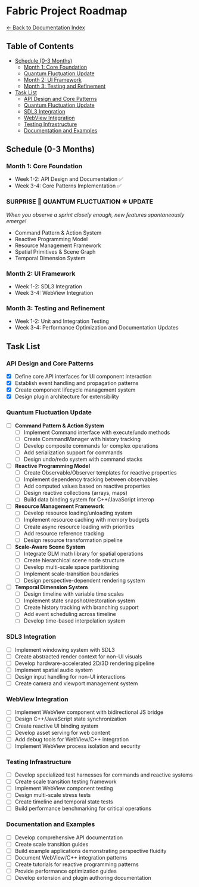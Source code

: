 # Fabric Project Roadmap

[← Back to Documentation Index](DOCUMENTATION.md)

## Table of Contents
- [Schedule (0-3 Months)](#schedule-0-3-months)
  - [Month 1: Core Foundation](#month-1-core-foundation)
  - [Quantum Fluctuation Update](#surprise--quantum-fluctuation--update)
  - [Month 2: UI Framework](#month-2-ui-framework)
  - [Month 3: Testing and Refinement](#month-3-testing-and-refinement)
- [Task List](#task-list)
  - [API Design and Core Patterns](#api-design-and-core-patterns)
  - [Quantum Fluctuation Update](#quantum-fluctuation-update)
  - [SDL3 Integration](#sdl3-integration)
  - [WebView Integration](#webview-integration)
  - [Testing Infrastructure](#testing-infrastructure)
  - [Documentation and Examples](#documentation-and-examples)

## Schedule (0-3 Months)

### Month 1: Core Foundation
- Week 1-2: API Design and Documentation ✅
- Week 3-4: Core Patterns Implementation ✅

### SURPRISE 🎉 QUANTUM FLUCTUATION ⚛️ UPDATE
*When you observe a sprint closely enough, new features spontaneously emerge!*
- Command Pattern & Action System
- Reactive Programming Model
- Resource Management Framework
- Spatial Primitives & Scene Graph
- Temporal Dimension System

### Month 2: UI Framework
- Week 1-2: SDL3 Integration
- Week 3-4: WebView Integration

### Month 3: Testing and Refinement
- Week 1-2: Unit and Integration Testing
- Week 3-4: Performance Optimization and Documentation Updates

## Task List

### API Design and Core Patterns
- [x] Define core API interfaces for UI component interaction
- [x] Establish event handling and propagation patterns
- [x] Create component lifecycle management system
- [x] Design plugin architecture for extensibility

### Quantum Fluctuation Update
- [ ] **Command Pattern & Action System**
  - [ ] Implement Command interface with execute/undo methods
  - [ ] Create CommandManager with history tracking
  - [ ] Develop composite commands for complex operations
  - [ ] Add serialization support for commands
  - [ ] Design undo/redo system with command stacks

- [ ] **Reactive Programming Model**
  - [ ] Create Observable/Observer templates for reactive properties
  - [ ] Implement dependency tracking between observables
  - [ ] Add computed values based on reactive properties
  - [ ] Design reactive collections (arrays, maps) 
  - [ ] Build data binding system for C++/JavaScript interop

- [ ] **Resource Management Framework**
  - [ ] Develop resource loading/unloading system
  - [ ] Implement resource caching with memory budgets
  - [ ] Create async resource loading with priorities
  - [ ] Add resource reference tracking
  - [ ] Design resource transformation pipeline

- [ ] **Scale-Aware Scene System**
  - [ ] Integrate GLM math library for spatial operations
  - [ ] Create hierarchical scene node structure
  - [ ] Develop multi-scale space partitioning
  - [ ] Implement scale-transition boundaries
  - [ ] Design perspective-dependent rendering system

- [ ] **Temporal Dimension System**
  - [ ] Design timeline with variable time scales
  - [ ] Implement state snapshot/restoration system
  - [ ] Create history tracking with branching support
  - [ ] Add event scheduling across timeline
  - [ ] Develop time-based interpolation system

### SDL3 Integration
- [ ] Implement windowing system with SDL3
- [ ] Create abstracted render context for non-UI visuals
- [ ] Develop hardware-accelerated 2D/3D rendering pipeline
- [ ] Implement spatial audio system
- [ ] Design input handling for non-UI interactions
- [ ] Create camera and viewport management system

### WebView Integration
- [ ] Implement WebView component with bidirectional JS bridge
- [ ] Design C++/JavaScript state synchronization
- [ ] Create reactive UI binding system
- [ ] Develop asset serving for web content
- [ ] Add debug tools for WebView/C++ integration
- [ ] Implement WebView process isolation and security

### Testing Infrastructure
- [ ] Develop specialized test harnesses for commands and reactive systems
- [ ] Create scale transition testing framework
- [ ] Implement WebView component testing
- [ ] Design multi-scale stress tests
- [ ] Create timeline and temporal state tests
- [ ] Build performance benchmarking for critical operations

### Documentation and Examples
- [ ] Develop comprehensive API documentation
- [ ] Create scale transition guides
- [ ] Build example applications demonstrating perspective fluidity
- [ ] Document WebView/C++ integration patterns
- [ ] Create tutorials for reactive programming patterns
- [ ] Provide performance optimization guides
- [ ] Develop extension and plugin authoring documentation